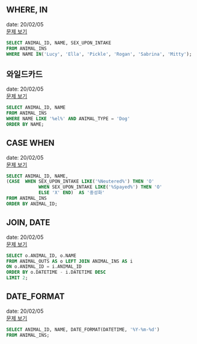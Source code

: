 ## WHERE, IN
date: 20/02/05  
[문제 보기](https://programmers.co.kr/learn/courses/30/lessons/59046)  
```SQL
SELECT ANIMAL_ID, NAME, SEX_UPON_INTAKE
FROM ANIMAL_INS
WHERE NAME IN('Lucy', 'Ella', 'Pickle', 'Rogan', 'Sabrina', 'Mitty');
```

## 와일드카드
date: 20/02/05  
[문제 보기](https://programmers.co.kr/learn/courses/30/lessons/59047)  
```SQL
SELECT ANIMAL_ID, NAME
FROM ANIMAL_INS
WHERE NAME LIKE '%el%' AND ANIMAL_TYPE = 'Dog'
ORDER BY NAME;
```

## CASE WHEN
date: 20/02/05  
[문제 보기](https://programmers.co.kr/learn/courses/30/lessons/59409)  
```SQL
SELECT ANIMAL_ID, NAME, 
(CASE  WHEN SEX_UPON_INTAKE LIKE('%Neutered%') THEN 'O' 
            WHEN SEX_UPON_INTAKE LIKE('%Spayed%') THEN 'O' 
            ELSE 'X' END)  AS '중성화'
FROM ANIMAL_INS
ORDER BY ANIMAL_ID;
```

## JOIN, DATE
date: 20/02/05  
[문제 보기](https://programmers.co.kr/learn/courses/30/lessons/59411)  
```SQL
SELECT o.ANIMAL_ID, o.NAME
FROM ANIMAL_OUTS AS o LEFT JOIN ANIMAL_INS AS i
ON o.ANIMAL_ID = i.ANIMAL_ID
ORDER BY o.DATETIME - i.DATETIME DESC
LIMIT 2;
```

## DATE_FORMAT
date: 20/02/05  
[문제 보기](https://programmers.co.kr/learn/courses/30/lessons/59414)  
```SQL
SELECT ANIMAL_ID, NAME, DATE_FORMAT(DATETIME, '%Y-%m-%d')
FROM ANIMAL_INS;
```
